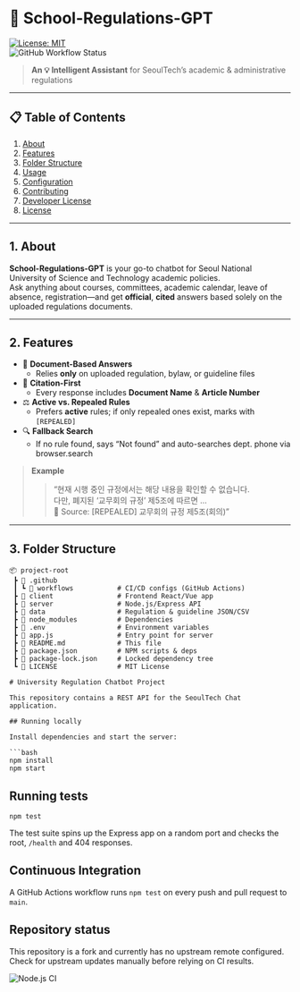 
# 🚀 School-Regulations-GPT  
[![License: MIT](https://img.shields.io/badge/License-MIT-blue.svg)](./LICENSE)  
![GitHub Workflow Status](https://img.shields.io/github/actions/workflow/status/your-org/your-repo/ci.yml?branch=main)

> **An 💡 Intelligent Assistant** for SeoulTech’s academic & administrative regulations

---

## 📋 Table of Contents
1. [About](#about)  
2. [Features](#features)  
3. [Folder Structure](#folder-structure)  
4. [Usage](#usage)  
5. [Configuration](#configuration)  
6. [Contributing](#contributing)  
7. [Developer License](#developer-license)  
8. [License](#license)  

---

## 1. About
**School-Regulations-GPT** is your go-to chatbot for Seoul National University of Science and Technology academic policies.  
Ask anything about courses, committees, academic calendar, leave of absence, registration—and get **official**, **cited** answers based solely on the uploaded regulations documents.

---

## 2. Features
- 📑 **Document-Based Answers**  
  - Relies **only** on uploaded regulation, bylaw, or guideline files  
- 🔖 **Citation-First**  
  - Every response includes **Document Name** & **Article Number**  
- ⚖️ **Active vs. Repealed Rules**  
  - Prefers **active** rules; if only repealed ones exist, marks with `[REPEALED]`  
- 🔍 **Fallback Search**  
  - If no rule found, says “Not found” and auto-searches dept. phone via browser.search  

> **Example**  
> > “현재 시행 중인 규정에서는 해당 내용을 확인할 수 없습니다.  
> > 다만, 폐지된 ‘교무회의 규정’ 제5조에 따르면 …  
> > 📘 Source: [REPEALED] 교무회의 규정 제5조(회의)”

---

## 3. Folder Structure
```text
📦 project-root
 ┣ 📂 .github
 ┃ ┗ 📂 workflows           # CI/CD configs (GitHub Actions)
 ┣ 📂 client                # Frontend React/Vue app
 ┣ 📂 server                # Node.js/Express API
 ┣ 📂 data                  # Regulation & guideline JSON/CSV
 ┣ 📂 node_modules          # Dependencies
 ┣ 📜 .env                  # Environment variables
 ┣ 📜 app.js                # Entry point for server
 ┣ 📜 README.md             # This file
 ┣ 📜 package.json          # NPM scripts & deps
 ┣ 📜 package-lock.json     # Locked dependency tree
 ┗ 📜 LICENSE               # MIT License

# University Regulation Chatbot Project

This repository contains a REST API for the SeoulTech Chat application.

## Running locally

Install dependencies and start the server:

```bash
npm install
npm start
```

## Running tests

```
npm test
```

The test suite spins up the Express app on a random port and checks the root, `/health` and 404 responses.

## Continuous Integration

A GitHub Actions workflow runs `npm test` on every push and pull request to `main`.

## Repository status

This repository is a fork and currently has no upstream remote configured. Check
for upstream updates manually before relying on CI results.

![Node.js CI](https://github.com/OWNER/REPO/actions/workflows/nodejs-ci.yml/badge.svg)

